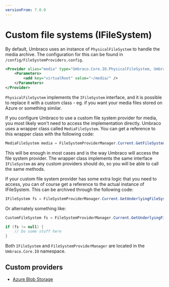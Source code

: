 ```yaml
---
versionFrom: 7.0.0
---
```


# Custom file systems (IFileSystem)

By default, Umbraco uses an instance of `PhysicalFileSystem` to handle the media archive. The configuration for this can be found in `/config/FileSystemProviders.config`.

```xml
<Provider alias="media" type="Umbraco.Core.IO.PhysicalFileSystem, Umbraco.Core">
    <Parameters>
        <add key="virtualRoot" value="~/media/" />
    </Parameters>
</Provider>
```  

`PhysicalFileSystem` implements the `IFileSystem` interface, and it is possible to replace it with a custom class - eg. if you want your media files stored on Azure or something similar.

If you configure Umbraco to use a custom file system provider for media, you most likely won't need to access the implementation directly. Umbraco uses a wrapper class called `MediaFileSystem`. You can get a reference to this wrapper class with the following code:

```csharp
MediaFileSystem media = FileSystemProviderManager.Current.GetFileSystemProvider<MediaFileSystem>();
```

This will be enough in most cases and is the way Umbraco will access the file system provider. The wrapper class implements the same interface `IFileSystem` as any custom providers should do, so you will be able to call the same methods.

If your custom file system provider has some extra logic that you need to access, you can of course get a reference to the actual instance of IFileSystem. This can be archived through the following code:

```csharp
IFileSystem fs = FileSystemProviderManager.Current.GetUnderlyingFileSystemProvider("media");
```

Or alternately something like:

```csharp
CustomFileSystem fs = FileSystemProviderManager.Current.GetUnderlyingFileSystemProvider("media") as CustomFileSystem;

if (fs != null) {
    // Do some stuff here
}
```   

Both `IFileSystem` and `FileSystemProviderManager` are located in the `Umbraco.Core.IO` namespace.

## Custom providers

* [Azure Blob Storage](Azure-Blob-Storage/)
